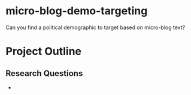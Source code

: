 # micro-blog-demo-targeting
Can you find a political demographic to target based on micro-blog text?

# Project Outline

## Research Questions

- 